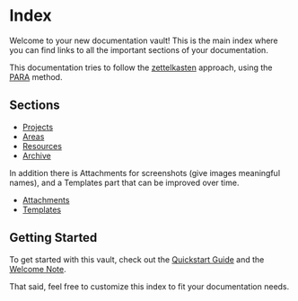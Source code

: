 # Index

Welcome to your new documentation vault! This is the main index where you can find links to all the important sections of your documentation.

This documentation tries to follow the [zettelkasten](https://zettelkasten.de/introduction/) approach, using the [PARA](https://fortelabs.com/blog/para/) method. 
## Sections

- [Projects](Projects/)
- [Areas](Areas/)
- [Resources](Resources/)
- [Archive](/Archive)

In addition there is Attachments for screenshots (give images meaningful names), and a Templates part that can be improved over time. 
- [Attachments](Attachments/)
- [Templates](Templates/)

## Getting Started

To get started with this vault, check out the [Quickstart Guide](Quickstart.md) and the [Welcome Note](Welcome.md).

That said, feel free to customize this index to fit your documentation needs. 
